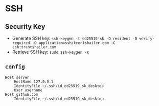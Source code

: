 # SSH

## Security Key

* Generate SSH key: `ssh-keygen -t ed25519-sk -O resident -O verify-required -O application=ssh:trentshailer.com -C ssh:trentshailer.com`
* Retrieve SSH key: `sudo ssh-keygen -K`

## `config`

```
Host server
	HostName 127.0.0.1
	IdentityFile ~/.ssh/id_ed25519_sk_desktop
	User username
Host github.com
	IdentityFile ~/.ssh/id_ed25519_sk_desktop
```
